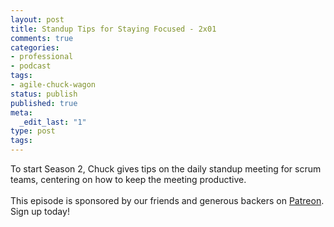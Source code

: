 ```yaml
---
layout: post
title: Standup Tips for Staying Focused - 2x01
comments: true
categories:
- professional
- podcast
tags:
- agile-chuck-wagon
status: publish
published: true
meta:
  _edit_last: "1"
type: post
tags:
---
```

<p>To start Season 2, Chuck gives tips on the daily standup meeting for scrum teams, centering on how to keep the meeting productive.<br /><br />This episode is sponsored by our friends and generous backers on <a href="https://www.patreon.com/agilechuckwagon">Patreon</a>. Sign up today!</p>